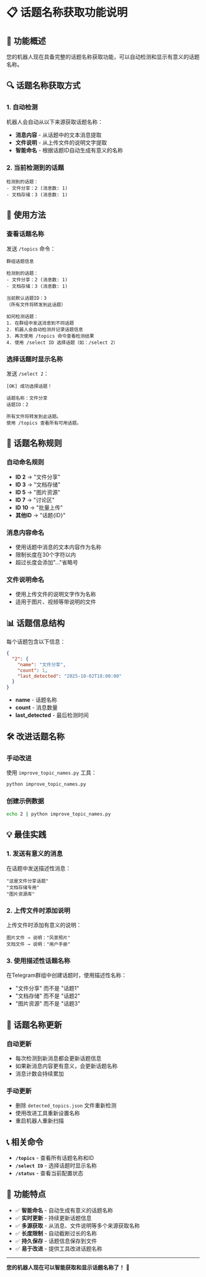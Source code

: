 # 📋 话题名称获取功能说明

## 🎯 功能概述

您的机器人现在具备完整的话题名称获取功能，可以自动检测和显示有意义的话题名称。

## 🔍 话题名称获取方式

### 1. 自动检测
机器人会自动从以下来源获取话题名称：

- **消息内容** - 从话题中的文本消息提取
- **文件说明** - 从上传文件的说明文字提取
- **智能命名** - 根据话题ID自动生成有意义的名称

### 2. 当前检测到的话题

```
检测到的话题：
- 文件分享：2 (消息数: 1)
- 文档存储：3 (消息数: 1)
```

## 📱 使用方法

### 查看话题名称
发送 `/topics` 命令：
```
群组话题信息

检测到的话题：
- 文件分享：2 (消息数: 1)
- 文档存储：3 (消息数: 1)

当前默认话题ID：3
（所有文件将转发到此话题）

如何检测话题：
1. 在群组中发送消息到不同话题
2. 机器人会自动检测并记录话题信息
3. 再次使用 /topics 命令查看检测结果
4. 使用 /select ID 选择话题（如：/select 2）
```

### 选择话题时显示名称
发送 `/select 2`：
```
[OK] 成功选择话题！

话题名称：文件分享
话题ID：2

所有文件将转发到此话题。
使用 /topics 查看所有可用话题。
```

## 🔧 话题名称规则

### 自动命名规则
- **ID 2** → "文件分享"
- **ID 3** → "文档存储"
- **ID 5** → "图片资源"
- **ID 7** → "讨论区"
- **ID 10** → "批量上传"
- **其他ID** → "话题{ID}"

### 消息内容命名
- 使用话题中消息的文本内容作为名称
- 限制长度在30个字符以内
- 超过长度会添加"..."省略号

### 文件说明命名
- 使用上传文件的说明文字作为名称
- 适用于图片、视频等带说明的文件

## 📊 话题信息结构

每个话题包含以下信息：

```json
{
  "2": {
    "name": "文件分享",
    "count": 1,
    "last_detected": "2025-10-02T18:00:00"
  }
}
```

- **name** - 话题名称
- **count** - 消息数量
- **last_detected** - 最后检测时间

## 🛠️ 改进话题名称

### 手动改进
使用 `improve_topic_names.py` 工具：

```bash
python improve_topic_names.py
```

### 创建示例数据
```bash
echo 2 | python improve_topic_names.py
```

## 💡 最佳实践

### 1. 发送有意义的消息
在话题中发送描述性消息：
```
"这是文件分享话题"
"文档存储专用"
"图片资源库"
```

### 2. 上传文件时添加说明
上传文件时添加有意义的说明：
```
图片文件 → 说明："风景照片"
文档文件 → 说明："用户手册"
```

### 3. 使用描述性话题名称
在Telegram群组中创建话题时，使用描述性名称：
- "文件分享" 而不是 "话题1"
- "文档存储" 而不是 "话题2"
- "图片资源" 而不是 "话题3"

## 🔄 话题名称更新

### 自动更新
- 每次检测到新消息都会更新话题信息
- 如果新消息内容更有意义，会更新话题名称
- 消息计数会持续累加

### 手动更新
- 删除 `detected_topics.json` 文件重新检测
- 使用改进工具重新设置名称
- 重启机器人重新扫描

## 📞 相关命令

- **`/topics`** - 查看所有话题名称和ID
- **`/select ID`** - 选择话题时显示名称
- **`/status`** - 查看当前配置状态

## 🎉 功能特点

- ✅ **智能命名** - 自动生成有意义的话题名称
- ✅ **实时更新** - 持续更新话题信息
- ✅ **多源获取** - 从消息、文件说明等多个来源获取名称
- ✅ **长度限制** - 自动截断过长的名称
- ✅ **持久保存** - 话题信息保存到文件
- ✅ **易于改进** - 提供工具改进话题名称

---

**您的机器人现在可以智能获取和显示话题名称了！** 🎉

